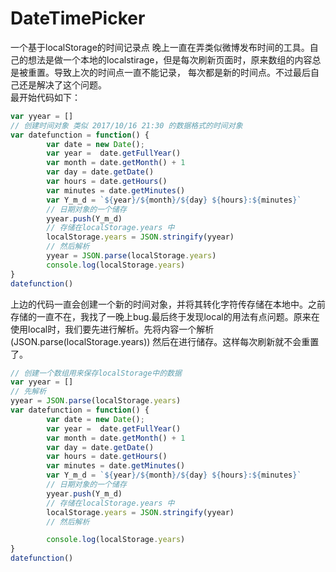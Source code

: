 # DateTimePicker
一个基于localStorage的时间记录点
晚上一直在弄类似微博发布时间的工具。自己的想法是做一个本地的localstirage，但是每次刷新页面时，原来数组的内容总是被重置。导致上次的时间点一直不能记录，
每次都是新的时间点。不过最后自己还是解决了这个问题。<br/>
最开始代码如下：
``` javascript
var yyear = []
// 创建时间对象 类似 2017/10/16 21:30 的数据格式的时间对象
var datefunction = function() {
        var date = new Date();
        var year =  date.getFullYear()
        var month = date.getMonth() + 1
        var day = date.getDate()
        var hours = date.getHours()
        var minutes = date.getMinutes()
        var Y_m_d = `${year}/${month}/${day} ${hours}:${minutes}`
        // 日期对象的一个储存
        yyear.push(Y_m_d)
        // 存储在localStorage.years 中 
        localStorage.years = JSON.stringify(yyear)
        // 然后解析 
        yyear = JSON.parse(localStorage.years)
        console.log(localStorage.years)
}
datefunction()
```
上边的代码一直会创建一个新的时间对象，并将其转化字符传存储在本地中。之前存储的一直不在，我找了一晚上bug.最后终于发现local的用法有点问题。原来在使用local时，我们要先进行解析。先将内容一个解析(JSON.parse(localStorage.years)) 然后在进行储存。这样每次刷新就不会重置了。
``` javascript
// 创建一个数组用来保存localStorage中的数据
var yyear = []
// 先解析
yyear = JSON.parse(localStorage.years)
var datefunction = function() {
        var date = new Date();
        var year =  date.getFullYear()
        var month = date.getMonth() + 1
        var day = date.getDate()
        var hours = date.getHours()
        var minutes = date.getMinutes()
        var Y_m_d = `${year}/${month}/${day} ${hours}:${minutes}`
        // 日期对象的一个储存
        yyear.push(Y_m_d)
        // 存储在localStorage.years 中
        localStorage.years = JSON.stringify(yyear)
        // 然后解析

        console.log(localStorage.years)
}
datefunction()
```
